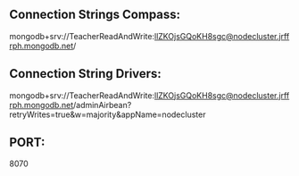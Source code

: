 ## Connection Strings Compass: 
mongodb+srv://TeacherReadAndWrite:llZKOjsGQoKH8sgc@nodecluster.jrffrph.mongodb.net/

## Connection String Drivers: 
mongodb+srv://TeacherReadAndWrite:llZKOjsGQoKH8sgc@nodecluster.jrffrph.mongodb.net/adminAirbean?retryWrites=true&w=majority&appName=nodecluster

## PORT:
8070
